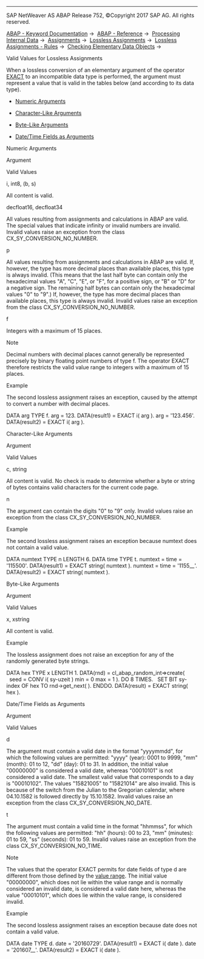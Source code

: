   

* * *

SAP NetWeaver AS ABAP Release 752, ©Copyright 2017 SAP AG. All rights reserved.

[ABAP - Keyword Documentation](javascript:call_link\('abenabap.htm'\)) →  [ABAP - Reference](javascript:call_link\('abenabap_reference.htm'\)) →  [Processing Internal Data](javascript:call_link\('abenabap_data_working.htm'\)) →  [Assignments](javascript:call_link\('abenvalue_assignments.htm'\)) →  [Lossless Assignments](javascript:call_link\('abenlossless_move.htm'\)) →  [Lossless Assignments - Rules](javascript:call_link\('abapmove_exact.htm'\)) →  [Checking Elementary Data Objects](javascript:call_link\('abenmove_exact_elementary.htm'\)) → 

Valid Values for Lossless Assignments

When a lossless conversion of an elementary argument of the operator [EXACT](javascript:call_link\('abenconstructor_expression_exact.htm'\)) to an incompatible data type is performed, the argument must represent a value that is valid in the tables below (and according to its data type).

-   [Numeric Arguments](#@@ITOC@@ABENMOVE_EXACT_ELEMENTARY_VALID_1)

-   [Character-Like Arguments](#@@ITOC@@ABENMOVE_EXACT_ELEMENTARY_VALID_2)

-   [Byte-Like Arguments](#@@ITOC@@ABENMOVE_EXACT_ELEMENTARY_VALID_3)

-   [Date/Time Fields as Arguments](#@@ITOC@@ABENMOVE_EXACT_ELEMENTARY_VALID_4)

Numeric Arguments

Argument

Valid Values

i, int8, (b, s)

All content is valid.

decfloat16, decfloat34

All values resulting from assignments and calculations in ABAP are valid. The special values that indicate infinity or invalid numbers are invalid. Invalid values raise an exception from the class CX\_SY\_CONVERSION\_NO\_NUMBER.

p

All values resulting from assignments and calculations in ABAP are valid. If, however, the type has more decimal places than available places, this type is always invalid. (This means that the last half byte can contain only the hexadecimal values "A", "C", "E", or "F", for a positive sign, or "B" or "D" for a negative sign. The remaining half bytes can contain only the hexadecimal values "0" to "9".) If, however, the type has more decimal places than available places, this type is always invalid. Invalid values raise an exception from the class CX\_SY\_CONVERSION\_NO\_NUMBER.

f

Integers with a maximum of 15 places.

Note

Decimal numbers with decimal places cannot generally be represented precisely by binary floating point numbers of type f. The operator EXACT therefore restricts the valid value range to integers with a maximum of 15 places.

Example

The second lossless assignment raises an exception, caused by the attempt to convert a number with decimal places.

DATA arg TYPE f.
arg = 123.
DATA(result1) = EXACT i( arg ).
arg = '123.456'.
DATA(result2) = EXACT i( arg ).

Character-Like Arguments

Argument

Valid Values

c, string

All content is valid. No check is made to determine whether a byte or string of bytes contains valid characters for the current code page.

n

The argument can contain the digits "0" to "9" only. Invalid values raise an exception from the class CX\_SY\_CONVERSION\_NO\_NUMBER.

Example

The second lossless assignment raises an exception because numtext does not contain a valid value.

DATA numtext TYPE n LENGTH 6.
DATA time TYPE t.
numtext = time = '115500'.
DATA(result1) = EXACT string( numtext ).
numtext = time = '1155\_\_'.
DATA(result2) = EXACT string( numtext ).

Byte-Like Arguments

Argument

Valid Values

x, xstring

All content is valid.

Example

The lossless assignment does not raise an exception for any of the randomly generated byte strings.

DATA hex TYPE x LENGTH 1.
DATA(rnd) = cl\_abap\_random\_int=>create(
  seed = CONV i( sy-uzeit ) min = 0 max = 1 ).
DO 8 TIMES.
  SET BIT sy-index OF hex TO rnd->get\_next( ).
ENDDO.
DATA(result) = EXACT string( hex ).

Date/Time Fields as Arguments

Argument

Valid Values

d

The argument must contain a valid date in the format "yyyymmdd", for which the following values are permitted: "yyyy" (year): 0001 to 9999, "mm" (month): 01 to 12, "dd" (day): 01 to 31. In addition, the initial value "00000000" is considered a valid date, whereas "00010101" is not considered a valid date. The smallest valid value that corresponds to a day is "00010102". The values "15821005" to "15821014" are also invalid. This is because of the switch from the Julian to the Gregorian calendar, where 04.10.1582 is followed directly by 15.10.1582. Invalid values raise an exception from the class CX\_SY\_CONVERSION\_NO\_DATE.

t

The argument must contain a valid time in the format "hhmmss", for which the following values are permitted: "hh" (hours): 00 to 23, "mm" (minutes): 01 to 59, "ss" (seconds): 01 to 59. Invalid values raise an exception from the class CX\_SY\_CONVERSION\_NO\_TIME.

Note

The values that the operator EXACT permits for date fields of type d are different from those defined by the [value range](javascript:call_link\('abenbuiltin_types_date_time.htm'\)). The initial value "00000000", which does not lie within the value range and is normally considered an invalid date, is considered a valid date here, whereas the value "00010101", which does lie within the value range, is considered invalid.

Example

The second lossless assignment raises an exception because date does not contain a valid value.

DATA date TYPE d.
date = '20160729'.
DATA(result1) = EXACT i( date ).
date = '201607\_\_'.
DATA(result2) = EXACT i( date ).